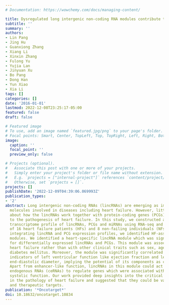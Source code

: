 ```yaml
---
# Documentation: https://wowchemy.com/docs/managing-content/

title: Dysregulated long intergenic non-coding RNA modules contribute to heart failure
subtitle: ''
summary: ''
authors:
- Lin Pang
- Jing Hu
- Guanxiong Zhang
- Xiang Li
- Xinxin Zhang
- Fulong Yu
- Yujia Lan
- Jinyuan Xu
- Bo Pang
- Dong Han
- Yun Xiao
- Xia Li
tags: []
categories: []
date: '2016-01-01'
lastmod: 2022-12-08T23:25:17-05:00
featured: false
draft: false

# Featured image
# To use, add an image named `featured.jpg/png` to your page's folder.
# Focal points: Smart, Center, TopLeft, Top, TopRight, Left, Right, BottomLeft, Bottom, BottomRight.
image:
  caption: ''
  focal_point: ''
  preview_only: false

# Projects (optional).
#   Associate this post with one or more of your projects.
#   Simply enter your project's folder or file name without extension.
#   E.g. `projects = ["internal-project"]` references `content/project/deep-learning/index.md`.
#   Otherwise, set `projects = []`.
projects: []
publishDate: '2022-12-09T04:39:06.069993Z'
publication_types:
- '2'
abstract: Long intergenic non-coding RNAs (lincRNAs) are emerging as important regulatory
  molecules involved in diseases including heart failure. However, little is known
  about how the lincRNAs work together with protein-coding genes (PCGs) contributing
  to the pathogenesis of heart failure. In this study, we constructed a comprehensive
  transcriptome profile of lincRNAs, PCGs and miRNAs using RNA-seq and miRNA-seq data
  of 16 heart failure patients (HFs) and 8 non-failing individuals (NFs). Through
  integrating lincRNA and PCG expression profiles, we identified HF-associated lincRNA
  modules. We identified a heart-specific lincRNA module which was significantly enriched
  for differentially expressed lincRNAs and PCGs. This module was associated with
  heart failure rather than with other clinical traits such as sex, age, smoking and
  diabetes mellitus. Moreover, the module was significantly correlated with certain
  indicators of left ventricular function like ejection fraction and left ventricular
  end-diastolic diameter, implying the potential of its components as crucial biomarkers.
  Apart from enhancer-like function, lincRNAs in this module could act as competing
  endogenous RNAs (ceRNAs) to regulate genes which were associated with left-ventricular
  systolic function. Our work provided deep insights into the critical roles of lincRNAs
  in the pathology of heart failure and suggested that they could be valuable biomarkers
  and therapeutic targets.
publication: '*Oncotarget*'
doi: 10.18632/oncotarget.10834
---
```

